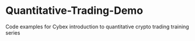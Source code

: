 # Quantitative-Trading-Demo
Code examples for Cybex introduction to quantitative crypto trading training series
